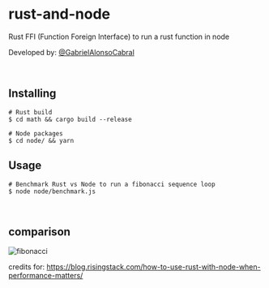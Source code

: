 # rust-and-node
  Rust FFI (Function Foreign Interface) to run a rust function in node
  
  Developed by: <a href="https://www.github.com/gabrielAlonsoCabral">@GabrielAlonsoCabral</a>
  
<br/>


## Installing

```
# Rust build
$ cd math && cargo build --release

# Node packages
$ cd node/ && yarn
```

## Usage

```
# Benchmark Rust vs Node to run a fibonacci sequence loop 
$ node node/benchmark.js
```

<br/>

## comparison

![fibonacci](https://user-images.githubusercontent.com/77025415/221305232-14063231-a4e2-4afa-9b75-efa3a3481b4b.png)

credits for: https://blog.risingstack.com/how-to-use-rust-with-node-when-performance-matters/
